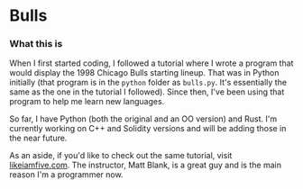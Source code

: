 # Bulls

### What this is
When I first started coding, I followed a tutorial where I wrote a program that would display the 1998 Chicago Bulls starting lineup. That was in Python initially (that program is in the `python` folder as `bulls.py`. It's essentially the same as the one in the tutorial I followed). Since then, I've been using that program to help me learn new languages.

So far, I have Python (both the original and an OO version) and Rust. I'm currently working on C++ and Solidity versions and will be adding those in the near future.

As an aside, if you'd like to check out the same tutorial, visit [likeiamfive.com](https://likeiamfive.com/). The instructor, Matt Blank, is a great guy and is the main reason I'm a programmer now.
